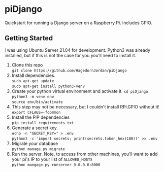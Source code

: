 # piDjango
Quickstart for running a Django server on a Raspberry Pi. Includes GPIO.

## Getting Started
I was using Ubuntu Server 21.04 for development. Python3 was already installed, but if this is not the case for you you'll need to install it. 

1. Clone this repo  
`git clone https://github.com/HagedornJordan/piDjango`
2. Install dependencies.  
`sudo apt-get update`  
`sudo apt-get install python3-venv`
3. Create your python virtual environment and activate it.
`cd piDjango`  
`python3 -m venv env`  
`source env/bin/activate`  
4. This step may not be necessary, but I couldn't install RPi.GPIO without it!  
`export CFLAGS=-fcommon`
5. Install the PIP dependencies  
`pip install requirements.txt`  
6. Generate a secret key.  
`echo -n "SECRET_KEY=" > .env`  
`python3 -c 'import secrets; print(secrets.token_hex(100))' >> .env`  
7. Migrate your database  
`python manage.py migrate`  
9. Run the server. Note, to access from other machines, you'll want to add your pi's IP to your list of `ALLOWED_HOSTS`  
`python mangage.py runserver 0.0.0.0:8000` 
